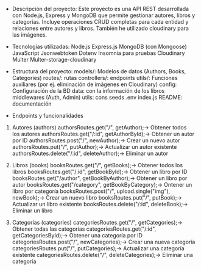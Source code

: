 - Descripción del proyecto:
Este proyecto es una API REST desarrollada con Node.js, Express y MongoDB que permite gestionar autores, libros y categorías. Incluye operaciones CRUD completas para cada entidad y relaciones entre autores y libros. También he utilizado cloudinary para las imágenes.

- Tecnologías utilizadas:
Node.js
Express.js
MongoDB (con Mongoose)
JavaScript 
Jsonwebtoken
Dotenv
Insomnia para pruebas
Cloudinary
Multer
Multer-storage-cloudinary

- Estructura del proyecto:
models/: Modelos de datos (Authors, Books, Categories)
routes/: rutas
controllers/: endpoints 
utils/: Funciones auxiliares (por ej. eliminación de imágenes en Cloudinary)
config: Configuración de la BD
data: con la información de los libros
middlewares (Auth, Admin)
utils: cons seeds
.env
index.js
README: documentación

- Endpoints y funcionalidades
1. Autores (authors)
authorsRoutes.get("/", getAuthor);-> Obtener todos los autores
authorsRoutes.get("/:id", getAuthorById);-> Obtener un autor por ID
authorsRoutes.post("/", newAuthor);-> Crear un nuevo autor
authorsRoutes.put("/", putAuthor);-> Actualizar un autor existente
authorsRoutes.delete("/:id", deleteAuthor);-> Eliminar un autor

2. Libros (books)
booksRoutes.get("/", getBooks);-> Obtener todos los libros
booksRoutes.get("/:id", getBookById);-> Obtener un libro por ID
booksRoutes.get("/author", getBookByAuthor);-> Obtener un libro por autor
booksRoutes.get("/category", getBookByCategory);-> Ontener un libro por categoría
booksRoutes.post("/", upload.single("img"), newBook);-> Crear un nuevo libro
booksRoutes.put("/", putBook);-> Actualizar un libro existente
booksRoutes.delete("/:id", deleteBook);-> Eliminar un libro


3. Categorías (categories)
categoriesRoutes.get("/", getCategories);-> Obtener todas las categorías
categoriesRoutes.get("/:id", getCategoriesById);-> Obtener una categoría por ID
categoriesRoutes.post("/", newCategories);-> Crear una nueva categoría
categoriesRoutes.put("/", putCategories);-> Actualizar una categoría existente
categoriesRoutes.delete("/", deleteCategories);-> Eliminar una categoría

